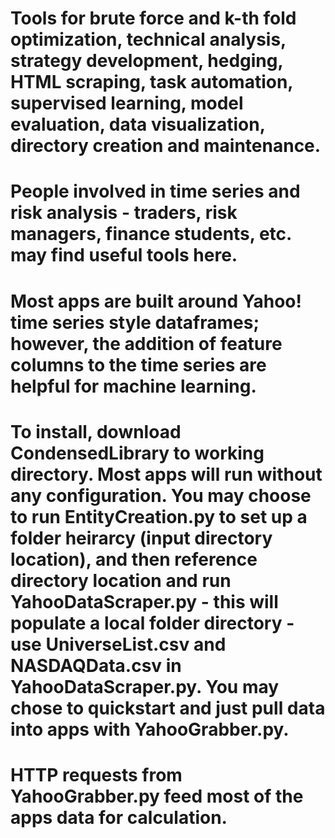 # Tools for brute force and k-th fold optimization, technical analysis, strategy development, hedging, HTML scraping, task automation, supervised learning, model evaluation, data visualization, directory creation and maintenance.
# People involved in time series and risk analysis - traders, risk managers, finance students, etc. may find useful tools here.
# Most apps are built around Yahoo! time series style dataframes; however, the addition of feature columns to the time series are helpful for machine learning.
# To install, download CondensedLibrary to working directory. Most apps will run without any configuration. You may choose to run EntityCreation.py to set up a folder heirarcy (input directory location), and then reference directory location and run YahooDataScraper.py - this will populate a local folder directory - use UniverseList.csv and NASDAQData.csv in YahooDataScraper.py. You may chose to quickstart and just pull data into apps with YahooGrabber.py.
# HTTP requests from YahooGrabber.py feed most of the apps data for calculation.
